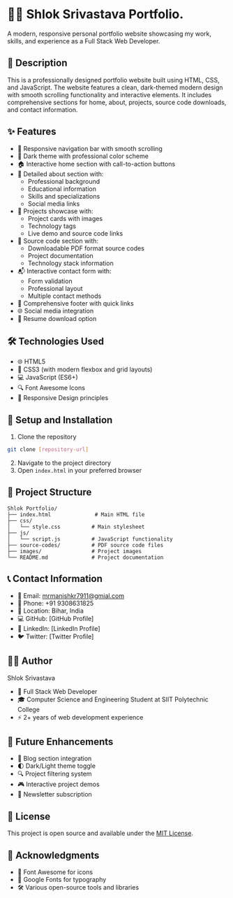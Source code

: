 # 👨‍💻 Shlok Srivastava Portfolio. 

A modern, responsive personal portfolio website showcasing my work, skills, and experience as a Full Stack Web Developer.

## 📝 Description

This is a professionally designed portfolio website built using HTML, CSS, and JavaScript. The website features a clean, dark-themed modern design with smooth scrolling functionality and interactive elements. It includes comprehensive sections for home, about, projects, source code downloads, and contact information.

## ✨ Features

- 🎯 Responsive navigation bar with smooth scrolling
- 🌙 Dark theme with professional color scheme
- 🏠 Interactive home section with call-to-action buttons
- 👤 Detailed about section with:
	- Professional background
	- Educational information
	- Skills and specializations
	- Social media links
- 💼 Projects showcase with:
	- Project cards with images
	- Technology tags
	- Live demo and source code links
- 📂 Source code section with:
	- Downloadable PDF format source codes
	- Project documentation
	- Technology stack information
- 📬 Interactive contact form with:
	- Form validation
	- Professional layout
	- Multiple contact methods
- 🔗 Comprehensive footer with quick links
- 🌐 Social media integration
- 📄 Resume download option

## 🛠️ Technologies Used

- 🌐 HTML5
- 🎨 CSS3 (with modern flexbox and grid layouts)
- 💻 JavaScript (ES6+)
- 🔍 Font Awesome Icons
- 📱 Responsive Design principles

## 🚀 Setup and Installation

1. Clone the repository
```bash
git clone [repository-url]
```

2. Navigate to the project directory
3. Open `index.html` in your preferred browser

## 📁 Project Structure

```
Shlok Portfolio/
├── index.html              # Main HTML file
├── css/
│   └── style.css          # Main stylesheet
├── js/
│   └── script.js          # JavaScript functionality
├── source-codes/          # PDF source code files
├── images/                # Project images
└── README.md              # Project documentation
```

## 📞 Contact Information

- 📧 Email: mrmanishkr7911@gmial.com
- 📱 Phone: +91 9308631825
- 📍 Location: Bihar, India
- 💻 GitHub: [GitHub Profile]
- 🔗 LinkedIn: [LinkedIn Profile]
- 🐦 Twitter: [Twitter Profile]

## 👨‍💻 Author

Shlok Srivastava
- 🌟 Full Stack Web Developer
- 🎓 Computer Science and Engineering Student at SIIT Polytechnic College
- ⚡ 2+ years of web development experience

## 🔮 Future Enhancements

- 📝 Blog section integration
- 🌓 Dark/Light theme toggle
- 🔍 Project filtering system
- 🎮 Interactive project demos
- 📨 Newsletter subscription

## 📄 License

This project is open source and available under the [MIT License](LICENSE).

## 🙏 Acknowledgments

- 🎨 Font Awesome for icons
- 📝 Google Fonts for typography
- 🛠️ Various open-source tools and libraries
